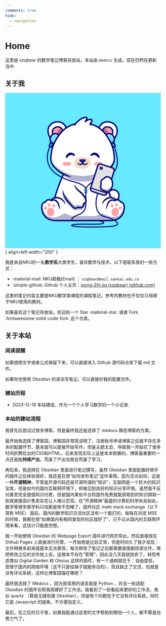 ```yaml
---
comments: true
hide:
  - navigation
---
```

# Home
这里是 xzqbear 的数学笔记博客存放站，本站由 `mkdocs` 生成，现在仍然在更新当中.
## 关于我

![profile](imgs/profile.jpg){ align=left width="200" }

我是来自NKU的一名**数学系**大类学生，喜欢数学与技术，以下是联系我的一些方式：

- :material-mail: NKU邮箱(Email) ： `xzqbear@mail.nankai.edu.cn`
- :simple-github: Github 个人主页：[xiong-ZH-zq (xzqbear) (github.com)](https://github.com/xiong-ZH-zq)
  
这里的笔记内容主要是NKU数学类课程的课程笔记，参考的教材也不仅仅只局限于NKU使用的教材。

如果喜欢这个笔记存放站，欢迎给一个 Star :material-star: 或者 Fork :fontawesome-solid-code-fork: 这个仓库。

## 关于本站
### 阅读提醒
如果想把文字或者公式保留下来，可以直接进入 Github 源代码仓库下载 md 文件。

如果你也使用 Obsidian 的语法写笔记，可以直接抄我的配置文件。

### 建站历程
- 2023-12-18 本站建成，作为一个个人学习数学的一个小记录.

### 本站的建站流程
我曾先后尝试过很多博客，但是最终我还是选择了 mkdocs 静态博客的方案。

最开始我选择了博客园，博客园非常简洁明了，注册账号申请博客之后就不存在多余的配置环节，基本就可以直接开始写作，但是主题太丑，导致我一开始花了很多时间折腾后台的CSS和HTML，后来发现实际上这是本末倒置的，博客最重要的一点还是能**持续产出**，荒废了产出也就会荒废了学习。

再后来，我选择在 Obsidian 里面进行笔记撰写，虽然 Obsidian 里面配置好顺手的插件之后体验很好，我还是在想“如何发布笔记”这件事情，因为无论如何，这是一种**开源精神**，不管是开源代码还是开源所谓的“知识”，互联网是一个巨大的知识宝库，但是如今的国内互联网环境下，却难见到良好的知识分享环境。虽然我不反对甚至完全提倡知识付费，但是国内某些平台将国外免费就能获取到的知识撷取一些就直接高价售卖实在让人难以忍受。在“开源精神”最盛的计算机科学尚且如此，数学等理学类学科只怕更是惨不忍睹了，国外社区 math stack exchange（以下简称 MSE） 面前，国内的数学知识交流社区没有一个能打的，每每在浏览 MSE 的时候，我都在想“如果国内有相同类型的社区就好了”，只不过从国内的互联网环境来看，这估计只能是空想。

我一开始使用 Obsidian 的 Webpage Export 插件进行网页导出，然后直接放在 Github Pages 上直接进行托管，一开始倒是比较正常，但是时间久了我才发现：文件稍微多起来就基本无法更改，每次修改了笔记之后都需要直接删除源文件，再把修改之后的文件放上去，这根本不存在“管理”，因此没几天我就放弃了。转而考虑类似 Digital Garden 和 Obsius 这样的插件，有一个通病就在于：自由度低，受限于国内的网络环境（这不只是挂梯子就能弥合的），而且缺乏了交流，也就是没有评论系统，这样比博客园强在哪呢？

最终我选择了 Mkdocs ，因为我常用的语言就是 Python ，并且一些适配 Obsidian 的插件也帮我搭建好了工作流。我看到了一些看起来更好的工作流，类似 quartz （算是无缝衔接 Obsidian），但是有个问题在于它没有评论系统，同时它是 Javascript 的链条，不方便自定义。

最后，在之后的日子里，如果我能通过这里的文字帮助到哪怕一个人，都不算是白费力气了。